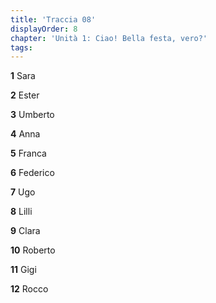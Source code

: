 ```yaml
---
title: 'Traccia 08'
displayOrder: 8
chapter: 'Unità 1: Ciao! Bella festa, vero?'
tags:
---
```


**1** Sara

**2** Ester

**3** Umberto

**4** Anna

**5** Franca

**6** Federico

**7** Ugo

**8** Lilli

**9** Clara

**10** Roberto

**11** Gigi

**12** Rocco
